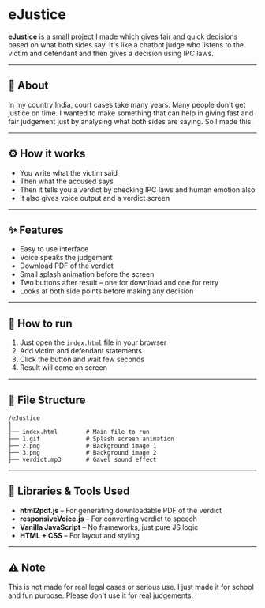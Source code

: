 # eJustice

**eJustice** is a small project I made which gives fair and quick decisions based on what both sides say. It's like a chatbot judge who listens to the victim and defendant and then gives a decision using IPC laws.

---

## 🧠 About

In my country India, court cases take many years. Many people don't get justice on time. I wanted to make something that can help in giving fast and fair judgement just by analysing what both sides are saying. So I made this.

---

## ⚙️ How it works

* You write what the victim said
* Then what the accused says
* Then it tells you a verdict by checking IPC laws and human emotion also
* It also gives voice output and a verdict screen

---

## ✨ Features

* Easy to use interface
* Voice speaks the judgement
* Download PDF of the verdict
* Small splash animation before the screen
* Two buttons after result – one for download and one for retry
* Looks at both side points before making any decision

---

## 🧪 How to run

1. Just open the `index.html` file in your browser
2. Add victim and defendant statements
3. Click the button and wait few seconds
4. Result will come on screen

---

## 📁 File Structure

```
/eJustice
│
├── index.html        # Main file to run
├── 1.gif             # Splash screen animation
├── 2.png             # Background image 1
├── 3.png             # Background image 2
├── verdict.mp3       # Gavel sound effect
```

---

## 🧰 Libraries & Tools Used

* **html2pdf.js** – For generating downloadable PDF of the verdict
* **responsiveVoice.js** – For converting verdict to speech
* **Vanilla JavaScript** – No frameworks, just pure JS logic
* **HTML + CSS** – For layout and styling

---

## ⚠️ Note

This is not made for real legal cases or serious use. I just made it for school and fun purpose. Please don't use it for real judgements.
